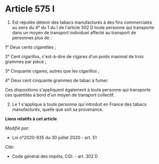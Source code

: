 # Article 575 I

1. Est réputée détenir des tabacs manufacturés à des fins commerciales au sens du 4° du 1 du I de l'article 302 D toute
personne qui transporte dans un moyen de transport individuel affecté au transport de personnes plus de :

1° Deux cents cigarettes ;

2° Cent cigarillos, c'est-à-dire de cigares d'un poids maximal de trois grammes par pièce ;

3° Cinquante cigares, autres que les cigarillos ;

4° Deux cent cinquante grammes de tabac à fumer.

Ces dispositions s'appliquent également à toute personne qui transporte ces quantités à bord d'un moyen de transport
collectif.

2. Le 1 s'applique à toute personne qui introduit en France des tabacs manufacturés, quelle que soit sa provenance.

**Liens relatifs à cet article**

_Modifié par_:

  - Loi n°2020-935 du 30 juillet 2020 - art. 51

_Cite_:

  - Code général des impôts, CGI. - art. 302 D
